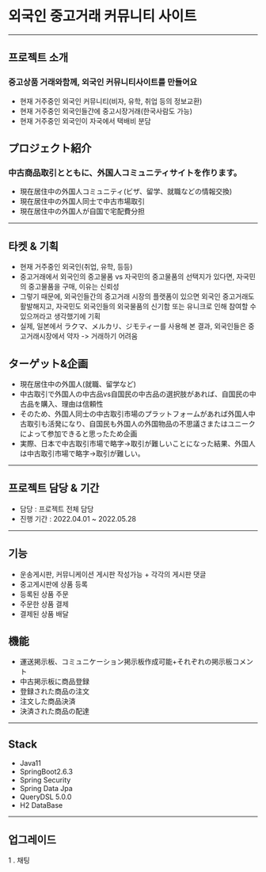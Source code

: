 # 외국인 중고거래 커뮤니티 사이트

---

## 프로젝트 소개

### 중고상품 거래와함께, 외국인 커뮤니티사이트를 만들어요
- 현재 거주중인 외국인 커뮤니티(비자, 유학, 취업 등의 정보교환)
- 현재 거주중인 외국인들간에 중고시장거래(한국사람도 가능)
- 현재 거주중인 외국인이 자국에서 택배비 분담

## プロジェクト紹介

### 中古商品取引とともに、外国人コミュニティサイトを作ります。
- 現在居住中の外国人コミュニティ(ビザ、留学、就職などの情報交換)
- 現在居住中の外国人同士で中古市場取引
- 現在居住中の外国人が自国で宅配費分担

---

## 타켓 & 기획

- 현재 거주중인 외국인(취업, 유학, 등등)
- 중고거래에서 외국인의 중고물품 vs 자국민의 중고물품의 선택지가 있다면, 자국민의 중고물품을 구매, 이유는 신뢰성
- 그렇기 때문에, 외국인들간의 중고거래 시장의 플랫폼이 있으면 외국인 중고거래도 활발해지고, 자국민도 외국인들의 외국물품의 신기함 또는 유니크로 인해 참여할 수 있으꺼라고 생각했기에 기획
- 실제, 일본에서 ラクマ、メルカリ、ジモティー를 사용해 본 결과, 외국인들은 중고거래시장에서 약자 -> 거래하기 어려움

## ターゲット&企画

- 現在居住中の外国人(就職、留学など)
- 中古取引で外国人の中古品vs自国民の中古品の選択肢があれば、自国民の中古品を購入、理由は信頼性
- そのため、外国人同士の中古取引市場のプラットフォームがあれば外国人中古取引も活発になり、自国民も外国人の外国物品の不思議さまたはユニークによって参加できると思ったため企画
- 実際、日本で中古取引市場で略字→取引が難しいことになった結果、外国人は中古取引市場で略字→取引が難しい。

---

## 프로젝트 담당 & 기간

- 담당 : 프로젝트 전체 담당
- 진행 기간 : 2022.04.01 ~ 2022.05.28

---

## 기능

- 운송게시판, 커뮤니케이션 게시판 작성가능 + 각각의 게시판 댓글
- 중고게시판에 상품 등록
- 등록된 상품 주문
- 주문한 상품 결제
- 결제된 상품 배달

## 機能

- 運送掲示板、コミュニケーション掲示板作成可能+それぞれの掲示板コメント
- 中古掲示板に商品登録
- 登録された商品の注文
- 注文した商品決済
- 決済された商品の配達

--- 

## Stack

- Java11
- SpringBoot2.6.3
- Spring Security
- Spring Data Jpa
- QueryDSL 5.0.0
- H2 DataBase

---

## 업그레이드
1 . 채팅

